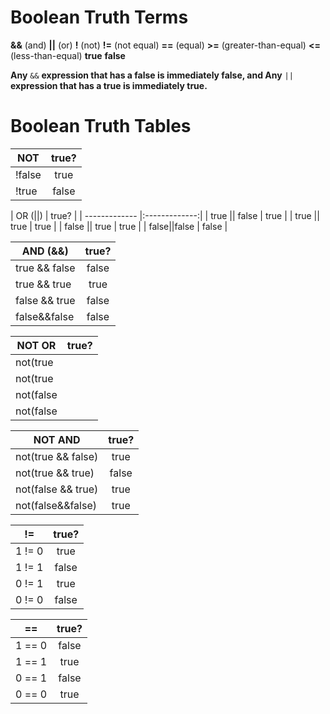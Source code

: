 # Boolean Truth Terms

**&&** (and)
**||** (or)
**!** (not)
**!=** (not equal)
**==** (equal)
**>=** (greater-than-equal)
**<=** (less-than-equal)
**true**
**false**

**Any** `&&` **expression that has a false is immediately false, and Any** `||` **expression that has a true is immediately true.**

# Boolean Truth Tables

| NOT           | true?         |
| ------------- |:-------------:|
| !false        | true          |
| !true         | false         |

| OR (||)       | true?         |
| ------------- |:-------------:|
| true || false | true          |
| true || true  | true          |
| false || true | true          |
| false||false  | false         |

| AND (&&)      | true?         |
| ------------- |:-------------:|
| true && false | false         |
| true && true  | true          |
| false && true | false         |
| false&&false  | false         |

| NOT OR             | true?         |
| -------------------|:-------------:|
| not(true || false) | false         |
| not(true || true)  | false         |
| not(false || true) | false         |
| not(false||false)  | true          |

| NOT AND             | true?         |
| -------------------|:-------------:|
| not(true && false) | true          |
| not(true && true)  | false         |
| not(false && true) | true          |
| not(false&&false)  | true          |

| !=            | true?         |
| ------------- |:-------------:|
| 1 != 0        | true          |
| 1 != 1        | false         |
| 0 != 1        | true          |
| 0 != 0        | false         |

| ==            | true?         |
| ------------- |:-------------:|
| 1 == 0        | false         |
| 1 == 1        | true          |
| 0 == 1        | false         |
| 0 == 0        | true          |
